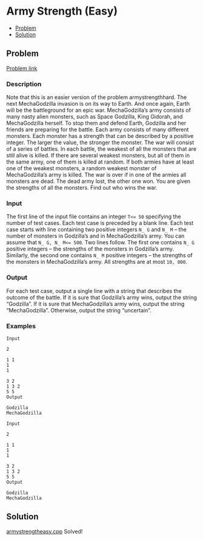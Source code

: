 # Army Strength (Easy)
- [Problem](#problem)
- [Solution](#solution)

## Problem
[Problem link](https://open.kattis.com/problems/armystrengtheasy)

### Description

Note that this is an easier version of the problem armystrengthhard.
The next MechaGodzilla invasion is on its way to Earth. And once again, Earth will be the battleground for an epic war. MechaGodzilla’s army consists of many nasty alien monsters, such as Space Godzilla, King Gidorah, and MechaGodzilla herself. To stop them and defend Earth, Godzilla and her friends are preparing for the battle.
Each army consists of many different monsters. Each monster has a strength that can be described by a positive integer. The larger the value, the stronger the monster. The war will consist of a series of battles. In each battle, the weakest of all the monsters that are still alive is killed. If there are several weakest monsters, but all of them in the same army, one of them is killed at random. If both armies have at least one of the weakest monsters, a random weakest monster of MechaGodzilla’s army is killed. The war is over if in one of the armies all monsters are dead. The dead army lost, the other one won. You are given the strengths of all the monsters. Find out who wins the war.

### Input
The first line of the input file contains an integer `T<= 50` specifying the number of test cases. Each test case is preceded by a blank line.
Each test case starts with line containing two positive integers `N_ G` and `N_ M` – the number of monsters in Godzilla’s and in MechaGodzilla’s army. You can assume that `N_ G, N_ M<= 500`.
Two lines follow. The first one contains `N_ G` positive integers – the strengths of the monsters in Godzilla’s army. Similarly, the second one contains `N_ M` positive integers – the strengths of the monsters in MechaGodzilla’s army. All strengths are at most `10, 000`.

### Output
For each test case, output a single line with a string that describes the outcome of the battle. If it is sure that Godzilla’s army wins, output the string “Godzilla”. If it is sure that MechaGodzilla’s army wins, output the string “MechaGodzilla”. Otherwise, output the string “uncertain”. 

### Examples
```
Input

2

1 1
1
1

3 2
1 3 2
5 5
Output

Godzilla
MechaGodzilla
```
```
Input

2

1 1
1
1

3 2
1 3 2
5 5
Output

Godzilla
MechaGodzilla
```


## Solution

[armystrengtheasy.cpp](./armystrengtheasy.cpp)
Solved!